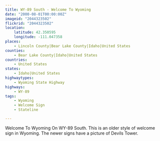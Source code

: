 ```yaml
---
title: WY-89 South - Welcome To Wyoming
date: "2000-08-01T00:00:00Z"
imageid: "2044323502"
flickrid: "2044323502"
location:
    latitude: 42.350595
    longitude: -111.047358
places:
    - Lincoln County|Bear Lake County|Idaho|United States
counties:
    - Bear Lake County|Idaho|United States
countries:
    - United States
states:
    - Idaho|United States
highwaytypes:
    - Wyoming State Highway
highways:
    - WY-89
tags:
    - Wyoming
    - Welcome Sign
    - Stateline

---
```

Welcome To Wyoming On WY-89 South.  This is an older style of welcome sign in Wyoming.  The newer signs have a picture of Devils Tower.